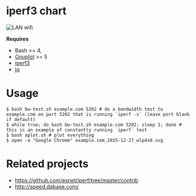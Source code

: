 # iperf3 chart

<img src=http://s.natalian.org/2015-12-27/nuc.local_2015-12-27_wlp4s0.svg alt="LAN wifi">

**Requires**
* Bash >= 4,
* [Gnuplot](http://www.gnuplot.info/) >= 5
* [iperf3](http://software.es.net/iperf/)
* [jq](https://stedolan.github.io/jq/)

# Usage

	$ bash bw-test.sh example.com 5202 # do a bandwidth test to example.com on port 5202 that is running `iperf -s` (leave port blank if default)
	$ while true; do bash bw-test.sh example.com 5202; sleep 1; done # this is an example of constantly running `iperf` test
	$ bash aplot.sh # plot everything
	$ open -a "Google Chrome" example.com_2015-12-27_wlp4s0.svg


# Related projects

* <https://github.com/esnet/iperf/tree/master/contrib>
* <http://speed.dabase.com/>
